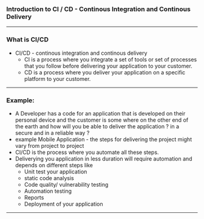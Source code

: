 ### Introduction to CI / CD - Continous Integration and Continous Delivery
___________________________________________________________________________________________________

### What is CI/CD
- CI/CD - continous integration and continous delivery 
    - CI is a process where you integrate a set of tools or set of processes that you follow before delivering your application to your customer.
    - CD is a process where you deliver your application on a specific platform to your customer.

___________________________________________________________________________________________________

### Example:

- A Developer has a code for an application that is developed on their personal device and the customer is some where on the other end of the earth and how will you be able to deliver the application ? in a secure and in a reliable way ? 
- example Mobile Application - the steps for delivering the project might vary from project to project
- CI/CD is the process where you automate all these steps.
- Deliverying you application in less duration will require automation and depends on different steps like
    - Unit test your application
    - static code analysis 
    - Code quality/ vulnerability testing 
    - Automation testing
    - Reports 
    - Deployment of your application 



___________________________________________________________________________________________________



